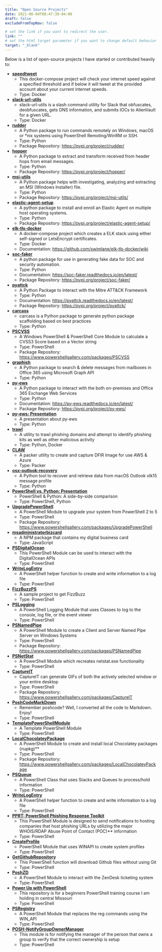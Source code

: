```yaml
---
title: "Open Source Projects"
date: 2021-06-04T08:47:39-04:00
draft: false
excludeFromTopNav: false

# set the link if you want to redirect the user.
link: ""
# set the html target parameter if you want to change default behavior
target: "_blank"
---
```

    
Below is a list of open-source projects I have started or contributed heavily to:

* **[speedtweet](https://github.com/MSAdministrator/speedtweet)**
    * This docker-compose project will check your internet speed against a specified threshold and if below it will tweet at the provided account about your current internet speeds.
    * Type: Docker
* **[slack-url-utils](https://github.com/MSAdministrator/slack-url-utils)**
    * slack-url-utils is a slash command utility for Slack that obfuscates, deobfuscates, gets DNS information, and submits IOCs to AlienVault for a given URL.
    * Type: Docker
* **[rudder](https://github.com/MSAdministrator/rudder)**
    * A Python package to run commands remotely on Windows, macOS or *nix systems using PowerShell Remoting/WinRM or SSH.
    * Type: Python
    * Package Repository: https://pypi.org/project/rudder/
* **[hopper](https://github.com/MSAdministrator/hopper)**
    * A Python package to extract and transform received from header hops from email messages.
    * Type: Python
    * Package Repository: https://pypi.org/project/hopper/
* **[msi-utils](https://github.com/MSAdministrator/msi-utils)**
    * A Python package helps with investigating, analyzing and extracting an MSI (Windows Installer) file.
    * Type: Python
    * Package Repository: https://pypi.org/project/msi-utils/
* **[elastic-agent-setup](https://github.com/MSAdministrator/elastic-agent-setup)**
    * A python package to install and enroll an Elastic Agent on multiple host operating systems.
    * Type: Python
    * Package Repository: https://pypi.org/project/elastic-agent-setup/
* **[elk-tls-docker](https://github.com/swimlane/elk-tls-docker)**
    * A docker-compose project which creates a ELK stack using either self-signed or LetsEncrypt certificates.
    * Type: Docker
    * Documentation: https://github.com/swimlane/elk-tls-docker/wiki
* **[soc-faker](https://github.com/swimlane/soc-faker)**
    * A python package for use in generating fake data for SOC and security automation.
    * Type: Python
    * Documentation: https://soc-faker.readthedocs.io/en/latest/
    * Package Repository: https://pypi.org/project/soc-faker/
* **[pyattck](https://github.com/swimlane/pyattck)**
    * A Python Package to interact with the Mitre ATT&CK Framework
    * Type: Python
    * Documentation: https://pyattck.readthedocs.io/en/latest/
    * Package Repository: https://pypi.org/project/pyattck/
* **[carcass](https://github.com/MSAdministrator/carcass)**
    * carcass is a Python package to generate python package scaffolding based on best practices
    * Type: Python
* **[PSCVSS](https://github.com/swimlane/PSCVSS)**
    * A Windows PowerShell & PowerShell Core Module to calculate a CVSS3 Score based on a Vector string
    * Type: PowerShell
    * Package Repository: https://www.powershellgallery.com/packages/PSCVSS
* **[graphish](https://github.com/swimlane/graphish)**
    * A Python package to search & delete messages from mailboxes in Office 365 using Microsoft Graph API
    * Type: Python
* **[py-ews](https://github.com/swimlane/pyews)**
    * A Python package to interact with the both on-premises and Office 365 Exchange Web Services
    * Type: Python
    * Documentation: https://py-ews.readthedocs.io/en/latest/
    * Package Repository: https://pypi.org/project/py-ews/
* **[py-ews: Presentation](https://github.com/MSAdministrator/py-ews-presentation)**
    * A presentation about py-ews
    * Type: Python
* **[trawl](https://github.com/swimlane/trawl)**
    * A utility to trawl phishing domains and attempt to identify phishing kits as well as other malicious activity
    * Type: Python, Docker
* **[CLAW](https://github.com/swimlane/CLAW)**
    * A packer utility to create and capture DFIR Image for use AWS & Azure
    * Type: Packer
* **[osx-outlook-recovery](https://github.com/MSAdministrator/osx-outlook-recovery)**
    * A Python tool to recover and retrieve data from macOS Outlook olk15 message profile
    * Type: Python
* **[PowerShell vs. Python: Presentation](https://github.com/MSAdministrator/powershell-python-comparison-presentation)**
    * PowerShell & Python: A side-by-side comparison
    * Type: PowerShell, Python
* **[UpgradePowerShell](https://github.com/MSAdministrator/UpgradePowerShell)**
    * A PowerShell Module to upgrade your system from PowerShell 2 to 5
    * Type: PowerShell
    * Package Repository: https://www.powershellgallery.com/packages/UpgradePowerShell
* **[msadministratorbizcard](https://github.com/MSAdministrator/msadministratorbizcard)**
    * A NPM package that contains my digital business card
    * Type: JavaScript
* **[PSDigitalOcean](https://github.com/MSAdministrator/PSDigitalOcean)**
    * This PowerShell Module can be used to interact with the DigitalOcean APIs
    * Type: PowerShell
* **[WriteLogEntry](https://github.com/MSAdministrator/WriteLogEntry)**
    * A PowerShell helper function to create and write information to a log file
    * Type: PowerShell
* **[FizzBuzzPS](https://github.com/MSAdministrator/FizzBuzzPS)**
    * A sample project to get FizzBuzz
    * Type: PowerShell
* **[PSLogging](https://github.com/MSAdministrator/PSLogging)**
    * A PowerShell Logging Module that uses Classes to log to the console, log file, or the event viewer 
    * Type: PowerShell
* **[PSNamedPipe](https://github.com/MSAdministrator/PSNamedPipe)**
    * A PowerShell Module to create a Client and Server Named Pipe Server on Windows Systems
    * Type: PowerShell
    * Package Repository: https://www.powershellgallery.com/packages/PSNamedPipe
* **[PSNetStat](https://github.com/MSAdministrator/PSNetStat)**
    * A PowerShell Module which recreates netstat.exe functionality
    * Type: PowerShell
* **[CaptureIT](https://github.com/MSAdministrator/CaptureIT)**
    * CaptureIT can generate GIFs of both the actively selected window or your entire desktop
    * Type: PowerShell
    * Package Repository: https://www.powershellgallery.com/packages/CaptureIT
* **[PoshCodeMarkDown](https://github.com/MSAdministrator/PoshCodeMarkDown)**
    * Remember poshcode? Well, I converted all the code to Markdown. Enjoy!
    * Type: PowerShell
* **[TemplatePowerShellModule](https://github.com/MSAdministrator/TemplatePowerShellModule)**
    * A Template PowerShell Module
    * Type: PowerShell
* **[LocalChocolateyPackage](https://github.com/MSAdministrator/LocalChocolateyPackage)**
    * A PowerShell Module to create and install local Chocolatey packages (nupkg)**
    * Type: PowerShell
    * Package Repository: https://www.powershellgallery.com/packages/LocalChocolateyPackage
* **[PSQueue](https://github.com/MSAdministrator/PSQueue)**
    * A PowerShell Class that uses Stacks and Queues to process/hold information
    * Type: PowerShell
* **[WriteLogEntry](https://github.com/MSAdministrator/WriteLogEntry)**
    * A PowerShell helper function to create and write information to a log file
    * Type: PowerShell
* **[PPRT: PowerShell Phishing Response Toolkit](https://github.com/MSAdministrator/PPRT)**
    * This PowerShell Module is designed to send notifications to hosting companies that host phishing URLs by utilizing the major WHOIS/RDAP Abuse Point of Contact (POC)** information
    * Type: PowerShell
* **[CreateProfile](https://github.com/MSAdministrator/CreateProfile)**
    * PowerShell Module that uses WINAPI to create system profiles
    * Type: PowerShell
* **[GetGithubRepository](https://github.com/MSAdministrator/GetGithubRepository)**
    * This PowerShell function will download Github files without using Git
    * Type: PowerShell
* **[PoshZD](https://github.com/MSAdministrator/PoshZD)**
    * A PowerShell Module to interact with the ZenDesk ticketing system
    * Type: PowerShell
* **[Power Up with PowerShell](https://github.com/MSAdministrator/PowerUp-With-PowerShell)**
    * This repository is for a beginners PowerShell training course I am holding in central Missouri
    * Type: PowerShell
* **[PSRegistry](https://github.com/MSAdministrator/PSRegistry)**
    * A PowerShell Module that replaces the reg commands using the WIN_API
    * Type: PowerShell
* **[POSH-NotifyGroupOwnerManager](https://github.com/MSAdministrator/POSH-NotifyGroupOwnerManager)**
    * This module is for notifying the manager of the person that owns a group to verify that the correct ownership is setup
    * Type: PowerShell
